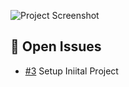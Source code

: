![Project Screenshot](assets/dinner_wheel.jpg)

## 🚀 Open Issues

- [#3](https://github.com/tgilly93/Dinner_Generator_React/issues/3) Setup Iniital Project
